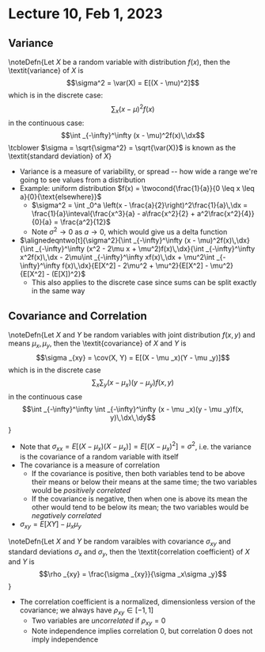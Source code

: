 # Lecture 10, Feb 1, 2023

## Variance

\noteDefn{Let $X$ be a random variable with distribution $f(x)$, then the \textit{variance} of $X$ is $$\sigma^2 = \var(X) = E[(X - \mu)^2]$$ which is in the discrete case: $$\sum _x (x - \mu)^2f(x)$$ in the continuous case: $$\int _{-\infty}^\infty (x - \mu)^2f(x)\,\dx$$ \tcblower $\sigma = \sqrt{\sigma^2} = \sqrt{\var(X)}$ is known as the \textit{standard deviation} of $X$}

* Variance is a measure of variability, or spread -- how wide a range we're going to see values from a distribution
* Example: uniform distribution $f(x) = \twocond{\frac{1}{a}}{0 \leq x \leq a}{0}{\text{elsewhere}}$
	* $\sigma^2 = \int _0^a \left(x - \frac{a}{2}\right)^2\frac{1}{a}\,\dx = \frac{1}{a}\inteval{\frac{x^3}{a} - a\frac{x^2}{2} + a^2\frac{x^2}{4}}{0}{a} = \frac{a^2}{12}$
	* Note $\sigma^2 \to 0$ as $a \to 0$, which would give us a delta function
* $\alignedeqntwo[t]{\sigma^2}{\int _{-\infty}^\infty (x - \mu)^2f(x)\,\dx}{\int _{-\infty}^\infty (x^2 - 2\mu x + \mu^2)f(x)\,\dx}{\int _{-\infty}^\infty x^2f(x)\,\dx - 2\mu\int _{-\infty}^\infty xf(x)\,\dx + \mu^2\int _{-\infty}^\infty f(x)\,\dx}{E[X^2] - 2\mu^2 + \mu^2}{E[X^2] - \mu^2}{E[X^2] - (E[X])^2}$
	* This also applies to the discrete case since sums can be split exactly in the same way

## Covariance and Correlation

\noteDefn{Let $X$ and $Y$ be random variables with joint distribution $f(x, y)$ and means $\mu _x, \mu _y$, then the \textit{covariance} of $X$ and $Y$ is $$\sigma _{xy} = \cov(X, Y) = E[(X - \mu _x)(Y - \mu _y)]$$ which is in the discrete case $$\sum _x \sum _y (x - \mu _x)(y - \mu _y)f(x, y)$$ in the continuous case $$\int _{-\infty}^\infty \int _{-\infty}^\infty (x - \mu _x)(y - \mu _y)f(x, y)\,\dx\,\dy$$}

* Note that $\sigma _{xx} = E[(X - \mu _x)(X - \mu _x)] = E[(X - \mu _x)^2] = \sigma^2$, i.e. the variance is the covariance of a random variable with itself
* The covariance is a measure of correlation
	* If the covariance is positive, then both variables tend to be above their means or below their means at the same time; the two variables would be *positively correlated*
	* If the covariance is negative, then when one is above its mean the other would tend to be below its mean; the two variables would be *negatively correlated*
* $\sigma _{xy} = E[XY] - \mu _x\mu _y$

\noteDefn{Let $X$ and $Y$ be random varaibles with covariance $\sigma _{xy}$ and standard deviations $\sigma _x$ and $\sigma _y$, then the \textit{correlation coefficient} of $X$ and $Y$ is $$\rho _{xy} = \frac{\sigma _{xy}}{\sigma _x\sigma _y}$$}

* The correlation coefficient is a normalized, dimensionless version of the covariance; we always have $\rho _{xy} \in [-1, 1]$
	* Two variables are *uncorrelated* if $\rho _{xy} = 0$
	* Note independence implies correlation 0, but correlation 0 does not imply independence


